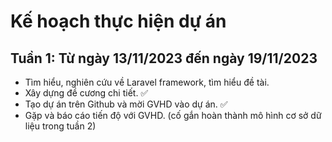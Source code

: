 # Kế hoạch thực hiện dự án
## Tuần 1: Từ ngày 13/11/2023 đến ngày 19/11/2023
- Tìm hiểu, nghiên cứu về Laravel framework, tìm hiểu đề tài.
- Xây dựng đề cương chi tiết. ✅
- Tạo dự án trên Github và mời GVHD vào dự án. ✅
- Gặp và báo cáo tiến độ với GVHD. (cố gắn hoàn thành mô hình cơ sở dữ liệu trong tuần 2)
